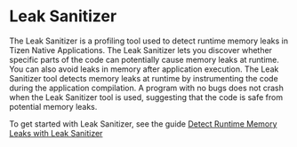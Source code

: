 # Leak Sanitizer

The Leak Sanitizer is a profiling tool used to detect runtime memory leaks in Tizen Native Applications. The Leak Sanitizer lets you discover whether specific parts of the code can potentially cause memory leaks at runtime. You can also avoid leaks in memory after application execution. The Leak Sanitizer tool detects memory leaks at runtime by instrumenting the code during the application compilation. A program with no bugs does not crash when the Leak Sanitizer tool is used, suggesting that the code is safe from potential memory leaks.


To get started with Leak Sanitizer, see the guide [Detect Runtime Memory Leaks with Leak Sanitizer](../getting-started/test-profile-app-asan-lsan.md#detect-runtime-memory-leaks-with-leak-sanitizer)